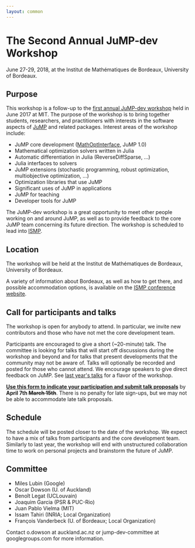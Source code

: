 ```yaml
---
layout: common
---
```


# The Second Annual JuMP-dev Workshop

June 27-29, 2018, at the Institut de Mathématiques de Bordeaux, University of Bordeaux.

## Purpose

This workshop is a follow-up to the [first annual JuMP-dev workshop](/meetings/mit2017/) held in June 2017 at MIT. The purpose of the workshop is to bring together students, researchers, and practitioners with interests in the software aspects of [JuMP](https://github.com/JuliaOpt/JuMP.jl) and related packages. Interest areas of the workshop include:

- JuMP core development ([MathOptInterface](https://github.com/JuliaOpt/MathOptInterface.jl), JuMP 1.0)
- Mathematical optimization solvers written in Julia
- Automatic differentiation in Julia (ReverseDiffSparse, ...)
- Julia interfaces to solvers
- JuMP extensions (stochastic programming, robust optimization, multiobjective optimization, ...)
- Optimization libraries that use JuMP
- Significant uses of JuMP in applications
- JuMP for teaching
- Developer tools for JuMP

The JuMP-dev workshop is a great opportunity to meet other people working on and around JuMP, as well as to provide feedback to the core JuMP team concerning its future direction. The workshop is scheduled to lead into [ISMP](https://ismp2018.sciencesconf.org).

## Location

The workshop will be held at the Institut de Mathématiques de Bordeaux, University of Bordeaux.

A variety of information about Bordeaux, as well as how to get there, and possible accommodation options, is available on the [ISMP conference website](https://ismp2018.sciencesconf.org).

## Call for participants and talks

The workshop is open for anybody to attend. In particular, we invite new contributors and those who have not met the core development team.

Participants are encouraged to give a short (~20-minute) talk. The committee is looking for talks that will start off discussions during the workshop and beyond and for talks that present developments that the community may not be aware of. Talks will optionally be recorded and posted for those who cannot attend. We encourage speakers to give direct feedback on JuMP. See [last year's talks](https://www.youtube.com/watch?v=esOe5saQRKY&list=PLzK_rUGmc3o6EwPOCUCvBAbMJeYBS8PyY) for a flavor of the workshop.

**[Use this form to indicate your participation and submit talk proposals](https://goo.gl/forms/tUeBUY6uAnAo8v5m2)**
by **April 7th ~~March 15th~~**. There is no penalty for late sign-ups, but we may not be able to accommodate late talk proposals.

## Schedule

The schedule will be posted closer to the date of the workshop. We expect to have a mix of talks from participants and the core development team. Similarly to last year, the workshop will end with unstructured collaboration time to work on personal projects and brainstorm the future of JuMP.


## Committee

- Miles Lubin (Google)
- Oscar Dowson (U. of Auckland)
- Benoît Legat (UCLouvain)
- Joaquim Garcia (PSR & PUC-Rio)
- Juan Pablo Vielma (MIT)
- Issam Tahiri (INRIA; Local Organization)
- François Vanderbeck (U. of Bordeaux; Local Organization)

Contact o.dowson at auckland.ac.nz or jump-dev-committee at googlegroups.com for more information.
